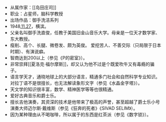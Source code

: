 - 从属作家：[[岛田庄司]]
- 职业：占星师，脑科学教授
- 出场作品：御手洗洁系列
- 1948[.11.27](2024-11-27.md)，横滨。
- 父亲名叫御手洗直俊，任教于美国旧金山音乐大学。母亲是一位天才数学家、东大教授。
- 瘦削、高个、长腿、微卷发、颇为英俊。 爱挖苦人、不善交际（只局限于日本时期）、有演说癖。
- 智商达到200以上（参见《P的密室》）。
- 非常崇拜[[夏洛克·福尔摩斯]]，却又认为他不过是个既爱吹牛又有毒瘾的骗子。
- 语言学天才，通晓地球上的大部分语言，精通多门社会和自然科学专业知识。对拉丁语不是很擅长，也无法解读象形文字（参见《水晶金字塔》）。
- 天文学的知识很丰富，数学、精神医学等等也很精通。
- 爱好古典音乐和爵士乐。
- 擅长吉他演奏，其资深的技术是他带来了极高的声誉，甚至超越了爵士乐小号演奏大师迈尔斯·戴维斯（参见《狂奔的死者》《SIVAD SELIM》）。
- 因为某种理由从不喝咖啡，所以属于的东西是红茶派（参见《数字锁》）。